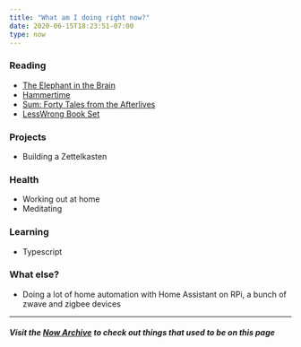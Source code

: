 ```yaml
---
title: "What am I doing right now?"
date: 2020-06-15T18:23:51-07:00
type: now
---
```


### Reading
* [The Elephant in the Brain](https://www.amazon.com/The-Elephant-in-Brain-audiobook/dp/B07H8K4G9G)
* [Hammertime](https://www.lesswrong.com/s/qRxTKm7DAftSuTGvj/p/QzBuuNEqJGQFeWM4f)
* [Sum: Forty Tales from the Afterlives](https://www.goodreads.com/book/show/4948826-sum?ac=1&from_search=true&qid=4nUZPNXCOw&rank=1)
* [LessWrong Book Set](https://www.lesswrong.com/books)

### Projects
* Building a Zettelkasten

### Health
* Working out at home
* Meditating

### Learning
* Typescript

### What else?
* Doing a lot of home automation with Home Assistant on RPi, a bunch of zwave and zigbee devices

---
##### Visit the [Now Archive](/now-archive) to check out things that used to be on this page
